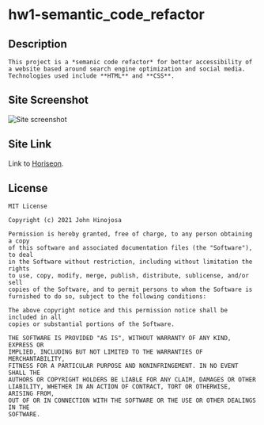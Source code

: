 # hw1-semantic\_code\_refactor

## Description
    This project is a *semanic code refactor* for better accessibility of a website based around search engine optimization and social media.
    Technologies used include **HTML** and **CSS**.
    
## Site Screenshot
   ![Site screenshot](assets/images/site_screenshot.png)
    
## Site Link
   Link to [Horiseon](https://takolad.github.io/hw1-semantic_code_refactor/).

## License
    MIT License

    Copyright (c) 2021 John Hinojosa

    Permission is hereby granted, free of charge, to any person obtaining a copy
    of this software and associated documentation files (the "Software"), to deal
    in the Software without restriction, including without limitation the rights
    to use, copy, modify, merge, publish, distribute, sublicense, and/or sell
    copies of the Software, and to permit persons to whom the Software is
    furnished to do so, subject to the following conditions:

    The above copyright notice and this permission notice shall be included in all
    copies or substantial portions of the Software.

    THE SOFTWARE IS PROVIDED "AS IS", WITHOUT WARRANTY OF ANY KIND, EXPRESS OR
    IMPLIED, INCLUDING BUT NOT LIMITED TO THE WARRANTIES OF MERCHANTABILITY,
    FITNESS FOR A PARTICULAR PURPOSE AND NONINFRINGEMENT. IN NO EVENT SHALL THE
    AUTHORS OR COPYRIGHT HOLDERS BE LIABLE FOR ANY CLAIM, DAMAGES OR OTHER
    LIABILITY, WHETHER IN AN ACTION OF CONTRACT, TORT OR OTHERWISE, ARISING FROM,
    OUT OF OR IN CONNECTION WITH THE SOFTWARE OR THE USE OR OTHER DEALINGS IN THE
    SOFTWARE.
